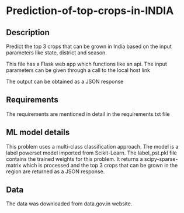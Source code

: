 # Prediction-of-top-crops-in-INDIA

<h2>Description</h2>
  <p>Predict the top 3 crops that can be grown in India based on the input parameters like state, district and season.</p>
  <p>This file has a Flask web app which functions like an api. The input parameters can be given through a call to the local host link</p>
  <p>The output can be obtained as a JSON response</p>
  
<h2>Requirements</h2>
  <p>The requirements are mentioned in detail in the requirements.txt file</p>
  
<h2>ML model details</h2>
  <p>
    This problem uses a multi-class classification approach. The model is a label powerset model imported from Scikit-Learn. 
    The label_pst.pkl file contains the trained weights for this problem. It returns a scipy-sparse-matrix which is processed and the top
    3 crops that can be grown in the region are returned as a JSON response.
  </p>
  
<h2>Data</h2>
  <p>
    The data was downloaded from data.gov.in website.
  </p>
